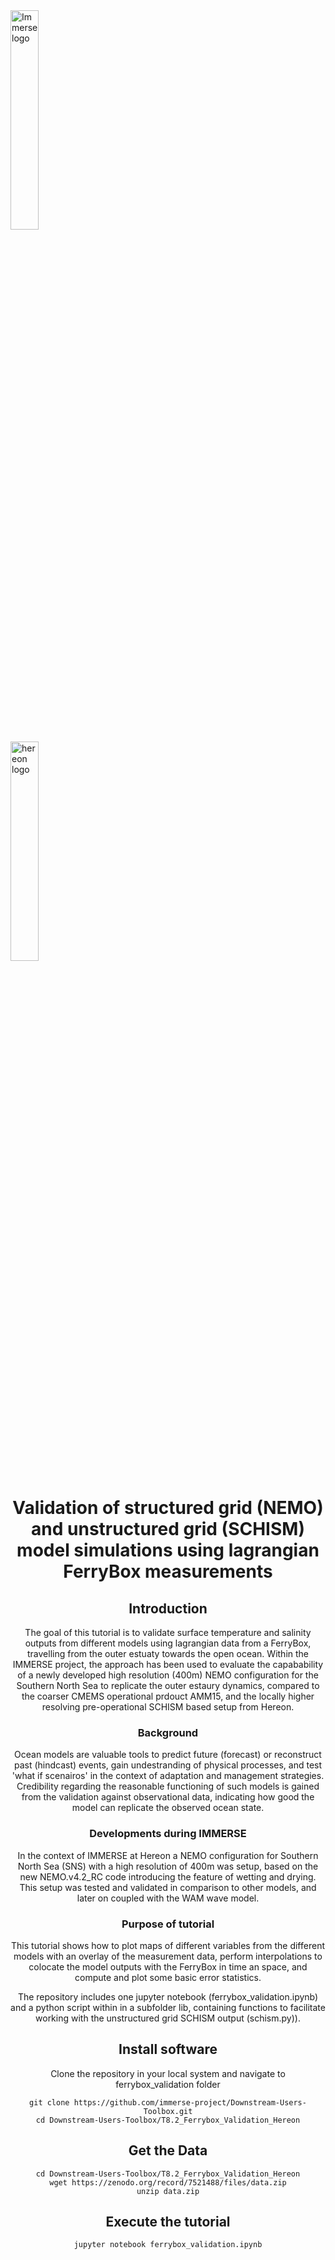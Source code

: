 [comment]: #![](https://immerse-ocean.eu/img/headers/immerse-header-logo.png) 

<div class="row">
  <div class="column">
   <img src="https://immerse-ocean.eu/img/headers/immerse-header-logo.png"
     alt="Immerse logo"
     style="width:30%" />
  </div>
  <div class="column">
    <img src="https://www.hereon.de/cms60/res/assets/logos/hereon_logo.svg"
     alt="hereon logo"
     style="width:30%" />
   </div>
</div>

<center><h1> Validation of structured grid (NEMO) and unstructured grid (SCHISM) model simulations using lagrangian FerryBox measurements
  
  
## Introduction
The goal of this tutorial is to validate surface temperature and salinity outputs from different models using lagrangian data from a FerryBox, travelling from the outer estuaty towards the open ocean. Within the IMMERSE project, the approach has been used to evaluate the capabability of a newly developed high resolution (400m) NEMO configuration for the Southern North Sea to replicate the outer estaury dynamics,
compared to the coarser CMEMS operational prdouct AMM15, and the locally higher resolving pre-operational SCHISM based setup from Hereon.
  
### Background
Ocean models are valuable tools to predict future (forecast) or reconstruct past (hindcast) events, gain undestranding of physical processes, and test 'what if scenairos' in the context of adaptation and management strategies. Credibility regarding the reasonable functioning of such models is gained from the validation against observational data, indicating how good the model can replicate the observed ocean state.
  
  
### Developments during IMMERSE
In the context of IMMERSE at Hereon a NEMO configuration for Southern North Sea (SNS) with a high resolution of 400m was setup, based on the new NEMO.v4.2_RC code introducing the feature of wetting and drying. 
This setup was tested and validated in comparison to other models, and later on coupled with the WAM wave model.
  
### Purpose of tutorial
This tutorial shows how to plot maps of different variables from the different models with an overlay of the measurement data, perform interpolations to colocate the model outputs with the FerryBox in time an space, and compute and plot some basic error statistics.

The repository includes one jupyter notebook (ferrybox_validation.ipynb) and a python script within in a subfolder lib, containing functions to facilitate working with the unstructured grid SCHISM output (schism.py)).

## Install software
Clone the repository in your local system and navigate to ferrybox_validation folder

```
git clone https://github.com/immerse-project/Downstream-Users-Toolbox.git
cd Downstream-Users-Toolbox/T8.2_Ferrybox_Validation_Hereon
```

## Get the Data

```
cd Downstream-Users-Toolbox/T8.2_Ferrybox_Validation_Hereon
wget https://zenodo.org/record/7521488/files/data.zip
unzip data.zip
```
## Execute the tutorial

```
jupyter notebook ferrybox_validation.ipynb
```



